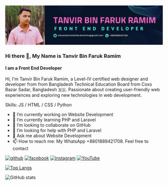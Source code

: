 ![image alt](https://github.com/githubramim/githubramim/blob/main/Ramim_Banner_GitHub.png)
### Hi there 👋, My Name is Tanvir Bin Faruk Ramim
#### I am a Front End Developer
 Hi, I'm Tanvir Bin Faruk Ramim, a Level-IV certified web designer and developer from from Bangladesh Technical Education Board from Coxs Bazar Sadar, Bangladesh 🇧🇩. Passionate about creating user-friendly web experiences and exploring new technologies in web development.

Skills: JS / HTML / CSS / Python

- 🔭 I’m currently working on Website Development 
- 🌱 I’m currently learning PHP and Laravel 
- 👯 I’m looking to collaborate on GitHub 
- 🤔 I’m looking for help with PHP and Laravel 
- 💬 Ask me about Website Development 
- 📫 How to reach me: My WhatsApp +8801889421708. Feel free to contact 


[<img src='https://cdn.jsdelivr.net/npm/simple-icons@3.0.1/icons/github.svg' alt='github' height='40'>](https://github.com/githubramim)  [<img src='https://cdn.jsdelivr.net/npm/simple-icons@3.0.1/icons/facebook.svg' alt='facebook' height='40'>](https://www.facebook.com/TanvirRamimDM)  [<img src='https://cdn.jsdelivr.net/npm/simple-icons@3.0.1/icons/instagram.svg' alt='instagram' height='40'>](https://www.instagram.com/triggeredramim/)  [<img src='https://cdn.jsdelivr.net/npm/simple-icons@3.0.1/icons/youtube.svg' alt='YouTube' height='40'>](https://www.youtube.com/channel/tanvirbinfarukramim)  



[![Top Langs](https://github-readme-stats.vercel.app/api/top-langs/?username=githubramim)](https://github.com/anuraghazra/github-readme-stats)

![GitHub stats](https://github-readme-stats.vercel.app/api?username=githubramim&show_icons=true&count_private=true)  


